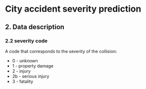 # City accident severity prediction

## 2. Data description

### 2.2 severity code
A code that corresponds to the severity of the collision:
* 0 - unknown
* 1 - property damage
* 2 - injury
* 2b - serious injury
* 3 - fatality
